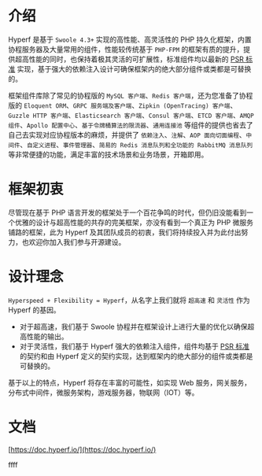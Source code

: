 # 介绍

Hyperf 是基于 `Swoole 4.3+` 实现的高性能、高灵活性的 PHP 持久化框架，内置协程服务器及大量常用的组件，性能较传统基于 `PHP-FPM` 的框架有质的提升，提供超高性能的同时，也保持着极其灵活的可扩展性，标准组件均以最新的 [PSR 标准](https://www.php-fig.org/psr) 实现，基于强大的依赖注入设计可确保框架内的绝大部分组件或类都是可替换的。
   
框架组件库除了常见的协程版的 `MySQL 客户端`、`Redis 客户端`，还为您准备了协程版的 `Eloquent ORM`、`GRPC 服务端及客户端`、`Zipkin (OpenTracing) 客户端`、`Guzzle HTTP 客户端`、`Elasticsearch 客户端`、`Consul 客户端`、`ETCD 客户端`、`AMQP 组件`、`Apollo 配置中心`、`基于令牌桶算法的限流器`、`通用连接池` 等组件的提供也省去了自己去实现对应协程版本的麻烦，并提供了 `依赖注入`、`注解`、`AOP 面向切面编程`、`中间件`、`自定义进程`、`事件管理器`、`简易的 Redis 消息队列和全功能的 RabbitMQ 消息队列` 等非常便捷的功能，满足丰富的技术场景和业务场景，开箱即用。

# 框架初衷

尽管现在基于 PHP 语言开发的框架处于一个百花争鸣的时代，但仍旧没能看到一个优雅的设计与超高性能的共存的完美框架，亦没有看到一个真正为 PHP 微服务铺路的框架，此为 Hyperf 及其团队成员的初衷，我们将持续投入并为此付出努力，也欢迎你加入我们参与开源建设。

# 设计理念

`Hyperspeed + Flexibility = Hyperf`，从名字上我们就将 `超高速` 和 `灵活性` 作为 Hyperf 的基因。
   
- 对于超高速，我们基于 Swoole 协程并在框架设计上进行大量的优化以确保超高性能的输出。   
- 对于灵活性，我们基于 Hyperf 强大的依赖注入组件，组件均基于 [PSR 标准](https://www.php-fig.org/psr) 的契约和由 Hyperf 定义的契约实现，达到框架内的绝大部分的组件或类都是可替换的。   

基于以上的特点，Hyperf 将存在丰富的可能性，如实现 Web 服务，网关服务，分布式中间件，微服务架构，游戏服务器，物联网（IOT）等。

# 文档

[https://doc.hyperf.io/](https://doc.hyperf.io/)

ffff
